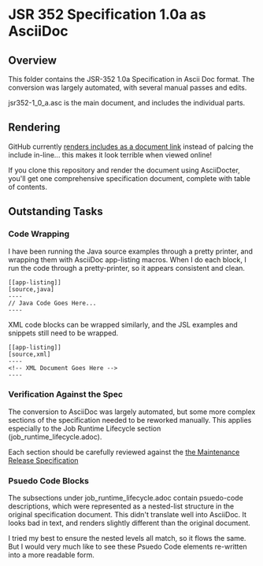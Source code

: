 # JSR 352 Specification 1.0a as AsciiDoc

## Overview
This folder contains the JSR-352 1.0a Specification in Ascii Doc format. The conversion was largely automated, with several 
manual passes and edits.

jsr352-1_0_a.asc is the main document, and includes the individual parts.

## Rendering
GitHub currently [renders includes as a document link](http://asciidoctor.org/news/2014/02/04/github-asciidoctor-0.1.4-upgrade-5-things-to-know/#3-swap-an-include-for-a-link) 
instead of palcing the include in-line... this makes it look terrible when viewed online! 

If you clone this repository and render the document using AsciiDocter, you'll get one comprehensive specification document, 
complete with table of contents.

## Outstanding Tasks

### Code Wrapping
I have been running the Java source examples through a pretty printer, and wrapping them with AsciiDoc app-listing macros. When I do each block, I run the code through a pretty-printer, so it appears consistent and clean.

    [[app-listing]]
    [source,java]
    ----
    // Java Code Goes Here...
    ----

XML code blocks can be wrapped similarly, and the JSL examples and snippets still need to be wrapped.

    [[app-listing]]
    [source,xml]
    ----
    <!-- XML Document Goes Here -->
    ----

### Verification Against the Spec

The conversion to AsciiDoc was largely automated, but some more complex sections of the specification needed to be reworked manually. This applies especially to the Job Runtime Lifecycle section (job_runtime_lifecycle.adoc). 

Each section should be carefully reviewed against the [the Maintenance Release Specification](https://jcp.org/aboutJava/communityprocess/mrel/jsr352/index.html)

### Psuedo Code Blocks

The subsections under job_runtime_lifecycle.adoc contain psuedo-code descriptions, which were represented as a nested-list 
structure in the original specification document. This didn't translate well into AsciiDoc. It looks bad in text, and renders slightly different than the original document.

I tried my best to ensure the nested levels all match, so it flows the same. But I would very much like to see these Psuedo Code elements re-written into a more readable form.
